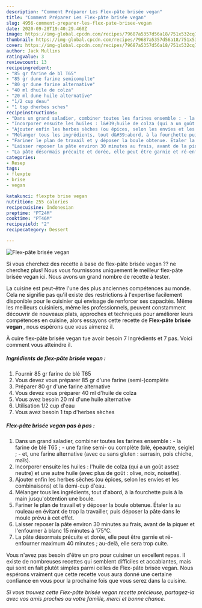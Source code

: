 ```yaml
---
description: "Comment Préparer Les Flex-pâte brisée vegan"
title: "Comment Préparer Les Flex-pâte brisée vegan"
slug: 4956-comment-preparer-les-flex-pate-brisee-vegan
date: 2020-09-28T19:40:29.460Z
image: https://img-global.cpcdn.com/recipes/79687a5357d56a18/751x532cq70/flex-pate-brisee-vegan-photo-principale-de-la-recette.jpg
thumbnail: https://img-global.cpcdn.com/recipes/79687a5357d56a18/751x532cq70/flex-pate-brisee-vegan-photo-principale-de-la-recette.jpg
cover: https://img-global.cpcdn.com/recipes/79687a5357d56a18/751x532cq70/flex-pate-brisee-vegan-photo-principale-de-la-recette.jpg
author: Jack Mullins
ratingvalue: 3
reviewcount: 13
recipeingredient:
- "85 gr farine de bl T65"
- "85 gr dune farine semicomplte"
- "80 gr dune farine alternative"
- "40 ml dhuile de colza"
- "20 ml dune huile alternative"
- "1/2 cup deau"
- "1 tsp dherbes sches"
recipeinstructions:
- "Dans un grand saladier, combiner toutes les farines ensemble : - la farine de blé T65 ; - une farine semi- ou complète (blé, épeautre, seigle) ; - et, une farine alternative (avec ou sans gluten : sarrasin, pois chiche, maïs)."
- "Incorporer ensuite les huiles : l&#39;huile de colza (qui a un goût assez neutre) et une autre huile (avec plus de goût : olive, noix, noisette)."
- "Ajouter enfin les herbes sèches (ou épices, selon les envies et les combinaisons) et la demi-cup d&#39;eau."
- "Mélanger tous les ingrédients, tout d&#39;abord, à la fourchette puis à la main jusqu&#39;obtention une boule."
- "Fariner le plan de travail et y déposer la boule obtenue. Étaler la au rouleau en évitant de trop la travailler, puis déposer la pâte dans le moule prévu à cet effet."
- "Laisser reposer la pâte environ 30 minutes au frais, avant de la piquer et l&#39;enfourner à blanc 15 minutes à 175°C."
- "La pâte désormais précuite et dorée, elle peut être garnie et ré-enfourner maximum 40 minutes ; au-delà, elle sera trop cuite."
categories:
- Resep
tags:
- flexpte
- brise
- vegan

katakunci: flexpte brise vegan 
nutrition: 255 calories
recipecuisine: Indonesian
preptime: "PT24M"
cooktime: "PT46M"
recipeyield: "2"
recipecategory: Dessert

---
```



![Flex-pâte brisée vegan](https://img-global.cpcdn.com/recipes/79687a5357d56a18/751x532cq70/flex-pate-brisee-vegan-photo-principale-de-la-recette.jpg)

Si vous cherchez des recette à base de flex-pâte brisée vegan ?? ne cherchez plus! Nous vous fournissons uniquement le meilleur flex-pâte brisée vegan ici. Nous avons un grand nombre de recette à tester.

La cuisine est peut-être l'une des plus anciennes compétences au monde. Cela ne signifie pas qu'il existe des restrictions à l'expertise facilement disponible pour le cuisinier qui envisage de renforcer ses capacités. Même les meilleurs cuisiniers, même les professionnels, peuvent constamment découvrir de nouveaux plats, approches et techniques pour améliorer leurs compétences en cuisine, alors essayons cette recette de <strong> Flex-pâte brisée vegan </strong>, nous espérons que vous aimerez il.

<!--inarticleads1-->

À cuire flex-pâte brisée vegan tue avoir besoin 7 Ingrédients et 7 pas. Voici comment vous atteindre il.

##### Ingrédients de flex-pâte brisée vegan :

1. Fournir 85 gr farine de blé T65
1. Vous devez vous préparer 85 gr d&#39;une farine (semi-)complète
1. Préparer 80 gr d&#39;une farine alternative
1. Vous devez vous préparer 40 ml d&#39;huile de colza
1. Vous avez besoin 20 ml d&#39;une huile alternative
1. Utilisation 1/2 cup d&#39;eau
1. Vous avez besoin 1 tsp d&#39;herbes sèches




<!--inarticleads2-->

##### Flex-pâte brisée vegan pas à pas :

1. Dans un grand saladier, combiner toutes les farines ensemble : - la farine de blé T65 ; - une farine semi- ou complète (blé, épeautre, seigle) ; - et, une farine alternative (avec ou sans gluten : sarrasin, pois chiche, maïs).
1. Incorporer ensuite les huiles : l&#39;huile de colza (qui a un goût assez neutre) et une autre huile (avec plus de goût : olive, noix, noisette).
1. Ajouter enfin les herbes sèches (ou épices, selon les envies et les combinaisons) et la demi-cup d&#39;eau.
1. Mélanger tous les ingrédients, tout d&#39;abord, à la fourchette puis à la main jusqu&#39;obtention une boule.
1. Fariner le plan de travail et y déposer la boule obtenue. Étaler la au rouleau en évitant de trop la travailler, puis déposer la pâte dans le moule prévu à cet effet.
1. Laisser reposer la pâte environ 30 minutes au frais, avant de la piquer et l&#39;enfourner à blanc 15 minutes à 175°C.
1. La pâte désormais précuite et dorée, elle peut être garnie et ré-enfourner maximum 40 minutes ; au-delà, elle sera trop cuite.




<!--inarticleads1-->

<p>
Vous n'avez pas besoin d'être un pro pour cuisiner un excellent repas. Il existe de nombreuses recettes qui semblent difficiles et accablantes, mais qui sont en fait plutôt simples parmi celles de Flex-pâte brisée vegan. Nous espérons vraiment que cette recette vous aura donné une certaine confiance en vous pour la prochaine fois que vous serez dans la cuisine.
</p>

<p>
<i>Si vous trouvez cette Flex-pâte brisée vegan recette précieuse, partagez-la avec vos amis proches ou votre famille, merci et bonne chance.</i>
</p>
